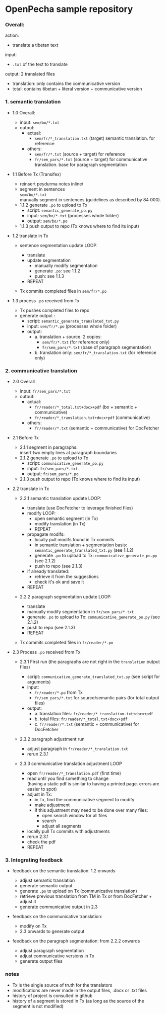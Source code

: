 # OpenPecha sample repository

### Overall:

action:
 - translate a tibetan text

input: 
 - `.txt` of the text to translate

output: 2 translated files
 - translation: only contains the communicative version 
 - total: contains tibetan + literal version + communicative version

### 1. semantic translation
- 1.0 Overall:
    - input: `sem/bo/*.txt`
    - output:
        - actual:
            - `sem/fr/*_translation.txt` (target) semantic translation. for reference
        - others:
            - `sem/fr/*.txt` (source + target) for reference
            - `fr/sem_pars/*.txt` (source + target) for communicative translation. base for paragraph segmentation

- 1.1 Before Tx (Transifex)
    - reinsert peydurma notes inline\
    - segment in sentences\
        `sem/bo/*.txt`\
        manually segment in sentences (guidelines as described by 84 000).
    - 1.1.2 generate `.po` to upload to Tx
        - script: `semantic_generate_po.py`
        - input: `sem/bo/*.txt` (processes whole folder)
        - output: `sem/bo/*.po`
    - 1.1.3 push output to repo (Tx knows where to find its input)

- 1.2 translate in Tx
    - sentence segmentation update LOOP:
        - translate
        - update segmentation
            - manually modify segmentation
            - generate `.po`: see 1.1.2
            - push: see 1.1.3
        - REPEAT
        
    - Tx commits completed files in `sem/fr/*.po`

- 1.3 process `.po` received from Tx
    - Tx pushes completed files to repo
    - generate output :
        - script: `semantic_generate_translated_txt.py`
        - input: `sem/fr/*.po` (processes whole folder)
        - output:
            - a. translation + source. 2 copies:
                - `sem/fr/*.txt` (for reference only)
                - `fr/sem_pars/*.txt` (base of paragraph segmentation)
            - b.  translation only: `sem/fr/*_translation.txt` (for reference only)

### 2. communicative translation
- 2.0 Overall
    - input: `fr/sem_pars/*.txt`
    - output:
        - actual:
            - `fr/reader/*_total.txt+docx+pdf` (bo + semantic + communicative)
            - `fr/reader/*_translation.txt+docx+pdf` (communicative)
        - others:
            - `fr/reader/*.txt` (semantic + communicative) for DocFetcher

- 2.1 Before Tx
    - 2.1.1 segment in paragraphs:\
        insert two empty lines at paragraph boundaries
    - 2.1.2 generate `.po` to upload to Tx
        - script: `communicative_generate_po.py`
        - input: `fr/sem_pars/*.txt`
        - output: `fr/sem_pars/*.po`
    - 2.1.3 push output to repo (Tx knows where to find its input)
    
- 2.2 translate in Tx
    - 2.2.1 semantic translation update LOOP:
        - translate (use DocFetcher to leverage finished files)
        - modify LOOP:
            - open semantic segment (in Tx)
            - modify translation (in Tx)
            - REPEAT
        - propagate modifs:
            - locally pull modifs found in Tx commits
            - in semantic translation + segmentation basis: `semantic_generate_translated_txt.py` (see 1.1.2)
            - generate `.po` to upload to Tx: `communicative_generate_po.py` (see 2.1.2)
            - push to repo (see 2.1.3)
        - if already translated:
            - retrieve it from the suggestions
            - check it's ok and save it
        - REPEAT
    
    - 2.2.2 paragraph segmentation update LOOP:
        - translate
        - manually modify segmentation in `fr/sem_pars/*.txt`
        - generate `.po` to upload to Tx: `communicative_generate_po.py` (see 2.1.2)
        - push to repo (see 2.1.3)
        - REPEAT
    
    - Tx commits completed files in `fr/reader/*.po`

- 2.3 Process `.po` received from Tx
    - 2.3.1 First run (the paragraphs are not right in the `translation` output files)
        - script: `communicative_generate_translated_txt.py` (see script for arguments)
        - input:
            - `fr/reader/*.po` from Tx
            - `fr/sem_pars/*.txt` for source/semantic pairs (for total output files)
        - output:
            - a. translation files: `fr/reader/*_translation.txt+docx+pdf`
            - b. total files: `fr/reader/*_total.txt+docx+pdf`
            - c. `fr/reader/*.txt` (semantic + communicative) for DocFetcher
     
    - 2.3.2 paragraph adjustment run
        - adjust paragraph in `fr/reader/*_translation.txt`
        - rerun 2.3.1
    
    - 2.3.3 communicative translation adjustment LOOP
        - open `fr/reader/*_translation.pdf` (first time)
        - read until you find something to change\
            (having a static pdf is similar to having a printed page. errors are easier to spot)
        - adjust in Tx:
            - in Tx, find the communicative segment to modify
            - make adjustment
            - if this adjustment may need to be done over many files:
                - open search window for all files
                - search
                - adjust all segments
        - locally pull Tx commits with adjustments
        - rerun 2.3.1
        - check the pdf
        - REPEAT

### 3. Integrating feedback
- feedback on the semantic translation: 1.2 onwards
    - adjust semantic translation
    - generate semantic output
    - generate `.po` to upload on Tx (communicative translation)
    - retrieve previous translation from TM in Tx or from DocFetcher + adjust it
    - generate communicative output in 2.3

- feedback on the communicative translation:
    - modify on Tx
    - 2.3 onwards to generate output

- feedback on the paragraph segmentation: from 2.2.2 onwards
    - adjust paragraph segmentation
    - adjust communicative versions in Tx
    - generate output files

### notes
- Tx is the single source of truth for the translators
- modifications are never made in the output files, .docx or .txt files
- history of project is consulted in github
- history of a segment is stored in Tx (as long as the source of the segment is not modified)

